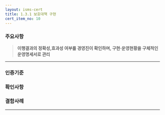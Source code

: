 ```yaml
---
layout: isms-cert
title: 1.3.1 보호대책 구현
cert_item_no: 10
---
```


### 주요사항  
> **이행결과의 정확성,효과성 여부를 경영진이 확인하며, 구현·운영현황을 구체적인 운영명세서로 관리**

---  

### 인증기준


### 확인사항



### 결함사례



---


